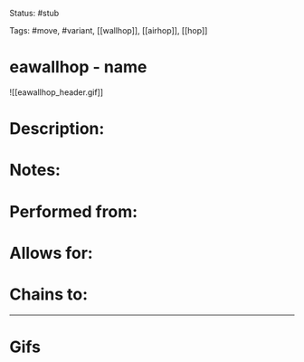 Status: #stub

Tags: #move, #variant, [[wallhop]], [[airhop]], [[hop]]

# eawallhop - name
![[eawallhop_header.gif]]
# Description:


# Notes:


# Performed from:


# Allows for:


# Chains to:


___
# Gifs
